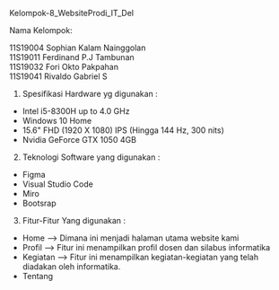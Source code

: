 Kelompok-8_WebsiteProdi_IT_Del

Nama Kelompok:

11S19004 Sophian Kalam Nainggolan
<br>
11S19011 Ferdinand P.J Tambunan
<br>
11S19032 Fori Okto Pakpahan
<br>
11S19041 Rivaldo Gabriel S
<br>

1. Spesifikasi Hardware yg digunakan :
- Intel i5-8300H up to 4.0 GHz
- Windows 10 Home
- 15.6" FHD (1920 X 1080) IPS (Hingga 144 Hz, 300 nits)
- Nvidia GeForce GTX 1050 4GB

2. Teknologi Software yang digunakan :
- Figma
- Visual Studio Code
- Miro
- Bootsrap

3. Fitur-Fitur Yang digunakan :
- Home --> Dimana ini menjadi halaman utama website kami
- Profil --> Fitur ini menampilkan profil dosen dan silabus informatika
- Kegiatan --> Fitur ini menampilkan kegiatan-kegiatan yang telah diadakan oleh informatika.
- Tentang 
